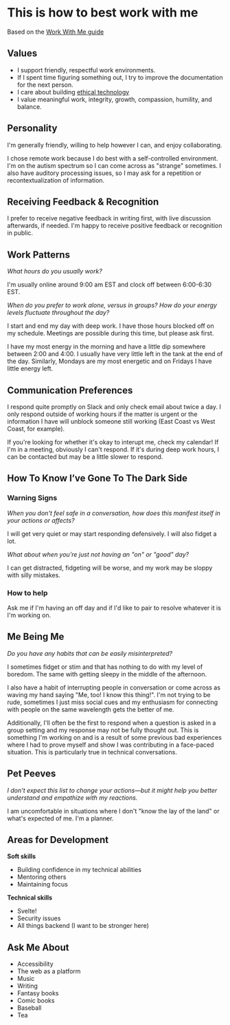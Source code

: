 # This is how to best work with me

Based on the [Work With Me guide](http://workwithme.guide/)

## Values
- I support friendly, respectful work environments.
- If I spent time figuring something out, I try to improve the documentation for the next person.
- I care about building [ethical technology](https://mkdale.github.io/techoath/)
- I value meaningful work, integrity, growth, compassion, humility, and balance.

## Personality
I'm generally friendly, willing to help however I can, and enjoy collaborating.

I chose remote work because I do best with a self-controlled environment. I'm on the autism spectrum so I can come across as "strange" sometimes. I also have auditory processing issues, so I may ask for a repetition or recontextualization of information.

## Receiving Feedback & Recognition
I prefer to receive negative feedback in writing first, with live discussion afterwards, if needed. I'm happy to receive positive feedback or recognition in public.

## Work Patterns
_What hours do you usually work?_

I'm usually online around 9:00 am EST and clock off between 6:00-6:30 EST.

_When do you prefer to work alone, versus in groups? How do your energy levels fluctuate throughout the day?_

I start and end my day with deep work. I have those hours blocked off on my schedule. Meetings are possible during this time, but please ask first.

I have my most energy in the morning and have a little dip somewhere between 2:00 and 4:00. I usually have very little left in the tank at the end of the day. Similarly, Mondays are my most energetic and on Fridays I have little energy left.

## Communication Preferences
I respond quite promptly on Slack and only check email about twice a day. I only respond outside of working hours if the matter is urgent or the information I have will unblock someone still working (East Coast vs West Coast, for example).

If you're looking for whether it's okay to interupt me, check my calendar! If I'm in a meeting, obviously I can't respond. If it's during deep work hours, I can be contacted but may be a little slower to respond.

## How To Know I’ve Gone To The Dark Side

### Warning Signs
_When you don't feel safe in a conversation, how does this manifest itself in your actions or affects?_

I will get very quiet or may start responding defensively. I will also fidget a lot.

_What about when you're just not having an "on" or "good" day?_

I can get distracted, fidgeting will be worse, and my work may be sloppy with silly mistakes.

### How to help
Ask me if I'm having an off day and if I'd like to pair to resolve whatever it is I'm working on. 

## Me Being Me
_Do you have any habits that can be easily misinterpreted?_

I sometimes fidget or stim and that has nothing to do with my level of boredom. The same with getting sleepy in the middle of the afternoon.

I also have a habit of interrupting people in conversation or come across as waving my hand saying "Me, too! I know this thing!". I'm not trying to be rude, sometimes I just miss social cues and my enthusiasm for connecting with people on the same wavelength gets the better of me.

Additionally, I'll often be the first to respond when a question is asked in a group setting and my response may not be fully thought out. This is something I'm working on and is a result of some previous bad experiences where I had to prove myself and show I was contributing in a face-paced situation. This is particularly true in technical conversations.

## Pet Peeves
_I don't expect this list to change your actions—but it might help you better understand and empathize with my
reactions._

I am uncomfortable in situations where I don't "know the lay of the land" or what's expected of me. I'm a planner.

## Areas for Development
**Soft skills**
- Building confidence in my technical abilities
- Mentoring others
- Maintaining focus

**Technical skills**
- Svelte!
- Security issues
- All things backend (I want to be stronger here)

## Ask Me About
- Accessibility
- The web as a platform
- Music
- Writing
- Fantasy books
- Comic books
- Baseball
- Tea
